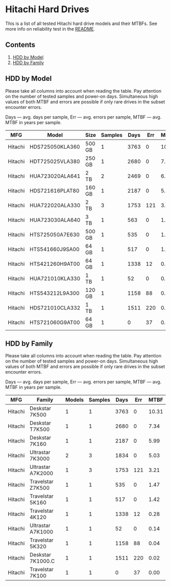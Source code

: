 Hitachi Hard Drives
===================

This is a list of all tested Hitachi hard drive models and their MTBFs. See more
info on reliability test in the [README](https://github.com/bsdhw/SMART).

Contents
--------

1. [ HDD by Model  ](#hdd-by-model)
2. [ HDD by Family ](#hdd-by-family)

HDD by Model
------------

Please take all columns into account when reading the table. Pay attention on the
number of tested samples and power-on days. Simultaneous high values of both MTBF
and errors are possible if only rare drives in the subset encounter errors.

Days   — avg. days per sample,
Err    — avg. errors per sample,
MTBF   — avg. MTBF in years per sample.

| MFG       | Model              | Size   | Samples | Days  | Err   | MTBF   |
|-----------|--------------------|--------|---------|-------|-------|--------|
| Hitachi   | HDS725050KLA360    | 500 GB | 1       | 3763  | 0     | 10.31  |
| Hitachi   | HDT725025VLA380    | 250 GB | 1       | 2680  | 0     | 7.34   |
| Hitachi   | HUA723020ALA641    | 2 TB   | 2       | 2469  | 0     | 6.77   |
| Hitachi   | HDS721616PLAT80    | 160 GB | 1       | 2187  | 0     | 5.99   |
| Hitachi   | HUA722020ALA330    | 2 TB   | 3       | 1753  | 121   | 3.21   |
| Hitachi   | HUA723030ALA640    | 3 TB   | 1       | 563   | 0     | 1.54   |
| Hitachi   | HTS725050A7E630    | 500 GB | 1       | 535   | 0     | 1.47   |
| Hitachi   | HTS541660J9SA00    | 64 GB  | 1       | 517   | 0     | 1.42   |
| Hitachi   | HTS421260H9AT00    | 64 GB  | 1       | 1338  | 12    | 0.28   |
| Hitachi   | HUA721010KLA330    | 1 TB   | 1       | 52    | 0     | 0.14   |
| Hitachi   | HTS543212L9A300    | 120 GB | 1       | 1158  | 88    | 0.04   |
| Hitachi   | HDS721010CLA332    | 1 TB   | 1       | 1511  | 220   | 0.02   |
| Hitachi   | HTS721060G9AT00    | 64 GB  | 1       | 0     | 37    | 0.00   |

HDD by Family
-------------

Please take all columns into account when reading the table. Pay attention on the
number of tested samples and power-on days. Simultaneous high values of both MTBF
and errors are possible if only rare drives in the subset encounter errors.

Days   — avg. days per sample,
Err    — avg. errors per sample,
MTBF   — avg. MTBF in years per sample.

| MFG       | Family                 | Models | Samples | Days  | Err   | MTBF   |
|-----------|------------------------|--------|---------|-------|-------|--------|
| Hitachi   | Deskstar 7K500         | 1      | 1       | 3763  | 0     | 10.31  |
| Hitachi   | Deskstar T7K500        | 1      | 1       | 2680  | 0     | 7.34   |
| Hitachi   | Deskstar 7K160         | 1      | 1       | 2187  | 0     | 5.99   |
| Hitachi   | Ultrastar 7K3000       | 2      | 3       | 1834  | 0     | 5.03   |
| Hitachi   | Ultrastar A7K2000      | 1      | 3       | 1753  | 121   | 3.21   |
| Hitachi   | Travelstar Z7K500      | 1      | 1       | 535   | 0     | 1.47   |
| Hitachi   | Travelstar 5K160       | 1      | 1       | 517   | 0     | 1.42   |
| Hitachi   | Travelstar 4K120       | 1      | 1       | 1338  | 12    | 0.28   |
| Hitachi   | Ultrastar A7K1000      | 1      | 1       | 52    | 0     | 0.14   |
| Hitachi   | Travelstar 5K320       | 1      | 1       | 1158  | 88    | 0.04   |
| Hitachi   | Deskstar 7K1000.C      | 1      | 1       | 1511  | 220   | 0.02   |
| Hitachi   | Travelstar 7K100       | 1      | 1       | 0     | 37    | 0.00   |
